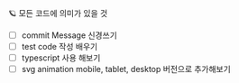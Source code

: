 🪐 모든 코드에 의미가 있을 것 
- [ ] commit Message 신경쓰기
- [ ] test code 작성 배우기
- [ ] typescript 사용 해보기
- [ ] svg animation mobile, tablet, desktop 버전으로 추가해보기
